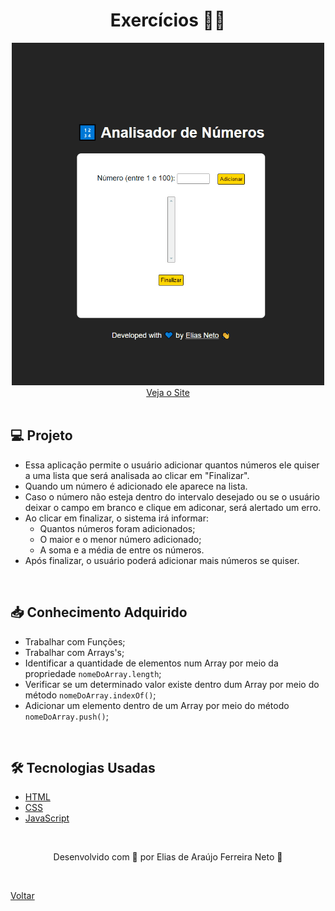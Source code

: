 <h1 align="center">Exercícios 🏋️‍♂️</h1>

<div align="center">
  <img width="500px" src="./demonstracao.gif">
</div>

<div align="center">
  <a href="https://elias-neto.github.io/Curso-em-video-JavaScript/modulos/moduloF/analisador_de_numeros/index.html">Veja o Site</a>
</div>

<br>

## 💻 Projeto

- Essa aplicação permite o usuário adicionar quantos números ele quiser a uma lista que será analisada ao clicar em "Finalizar".
- Quando um número é adicionado ele aparece na lista.
- Caso o número não esteja dentro do intervalo desejado ou se o usuário deixar o campo em branco e clique em adiconar, será alertado
um erro.
- Ao clicar em finalizar, o sistema irá informar:
  - Quantos números foram adicionados;
  - O maior e o menor número adicionado;
  - A soma e a média de entre os números.
- Após finalizar, o usuário poderá adicionar mais números se quiser.

<br>

## 📥 Conhecimento Adquirido 

- Trabalhar com Funções;
- Trabalhar com Arrays's;
- Identificar a quantidade de elementos num Array por meio da propriedade `nomeDoArray.length`;
- Verificar se um determinado valor existe dentro dum Array por meio do método `nomeDoArray.indexOf()`;
- Adicionar um elemento dentro de um Array por meio do método `nomeDoArray.push()`;

<br>

## 🛠 Tecnologias Usadas

- [HTML](https://www.w3schools.com/html/)
- [CSS](https://www.w3schools.com/css/)
- [JavaScript](https://www.w3schools.com/js/)

<br>

<p align="center"> Desenvolvido com 💙 por Elias de Araújo Ferreira Neto 👋 <p>

<br>
  
<a href="../../README.md">Voltar</a>